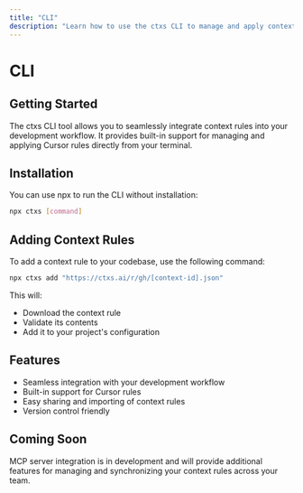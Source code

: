 ```yaml
---
title: "CLI"
description: "Learn how to use the ctxs CLI to manage and apply context rules."
---
```


# CLI

## Getting Started
The ctxs CLI tool allows you to seamlessly integrate context rules into your development workflow. It provides built-in support for managing and applying Cursor rules directly from your terminal.

## Installation
You can use npx to run the CLI without installation:
```bash
npx ctxs [command]
```

## Adding Context Rules
To add a context rule to your codebase, use the following command:
```bash
npx ctxs add "https://ctxs.ai/r/gh/[context-id].json"
```

This will:
- Download the context rule
- Validate its contents
- Add it to your project's configuration

## Features
- Seamless integration with your development workflow
- Built-in support for Cursor rules
- Easy sharing and importing of context rules
- Version control friendly

## Coming Soon
MCP server integration is in development and will provide additional features for managing and synchronizing your context rules across your team. 